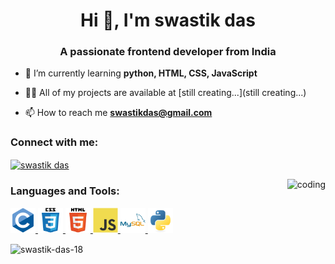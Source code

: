 <h1 align="center">Hi 👋, I'm swastik das</h1>
<h3 align="center">A passionate frontend developer from India</h3>

- 🌱 I’m currently learning **python, HTML, CSS, JavaScript**

- 👨‍💻 All of my projects are available at [still creating...](still creating...)

- 📫 How to reach me **swastikdas@gmail.com**

<h3 align="left">Connect with me:</h3>
<p align="left">
<a href="https://instagram.com/swastik das" target="blank"><img align="center" src="https://raw.githubusercontent.com/rahuldkjain/github-profile-readme-generator/master/src/images/icons/Social/instagram.svg" alt="swastik das" height="30" width="40" /></a>
</p>

<img  align= "right" alt="coding" width="coding"
src="https://media1.giphy.com/media/v1.Y2lkPTc5MGI3NjExaTJnMXpzeTV3MHUyNWx6cXhmdGQyM2hma3I2eXFleXMzcnF3cnlyaiZlcD12MV9pbnRlcm5hbF9naWZfYnlfaWQmY3Q9Zw/RbDKaczqWovIugyJmW/giphy.webp">

<h3 align="left">Languages and Tools:</h3>
<p align="left"> <a href="https://www.cprogramming.com/" target="_blank" rel="noreferrer"> <img src="https://raw.githubusercontent.com/devicons/devicon/master/icons/c/c-original.svg" alt="c" width="40" height="40"/> </a> <a href="https://www.w3schools.com/css/" target="_blank" rel="noreferrer"> <img src="https://raw.githubusercontent.com/devicons/devicon/master/icons/css3/css3-original-wordmark.svg" alt="css3" width="40" height="40"/> </a> <a href="https://www.w3.org/html/" target="_blank" rel="noreferrer"> <img src="https://raw.githubusercontent.com/devicons/devicon/master/icons/html5/html5-original-wordmark.svg" alt="html5" width="40" height="40"/> </a> <a href="https://developer.mozilla.org/en-US/docs/Web/JavaScript" target="_blank" rel="noreferrer"> <img src="https://raw.githubusercontent.com/devicons/devicon/master/icons/javascript/javascript-original.svg" alt="javascript" width="40" height="40"/> </a> <a href="https://www.mysql.com/" target="_blank" rel="noreferrer"> <img src="https://raw.githubusercontent.com/devicons/devicon/master/icons/mysql/mysql-original-wordmark.svg" alt="mysql" width="40" height="40"/> </a> <a href="https://www.python.org" target="_blank" rel="noreferrer"> <img src="https://raw.githubusercontent.com/devicons/devicon/master/icons/python/python-original.svg" alt="python" width="40" height="40"/> </a> </p>

<p><img align="center" src="https://github-readme-stats.vercel.app/api/top-langs?username=swastik-das-18&show_icons=true&locale=en&layout=compact" alt="swastik-das-18" /></p>
